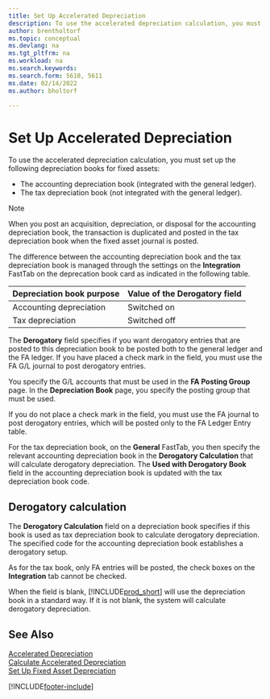 ```yaml
---
title: Set Up Accelerated Depreciation
description: To use the accelerated depreciation calculation, you must set up depreciation books for fixed assets.
author: brentholtorf
ms.topic: conceptual
ms.devlang: na
ms.tgt_pltfrm: na
ms.workload: na
ms.search.keywords:
ms.search.form: 5610, 5611
ms.date: 02/14/2022
ms.author: bholtorf

---
```

# Set Up Accelerated Depreciation

To use the accelerated depreciation calculation, you must set up the following depreciation books for fixed assets:  

- The accounting depreciation book (integrated with the general ledger).  
- The tax depreciation book (not integrated with the general ledger).  

> [!NOTE]  
> When you post an acquisition, depreciation, or disposal for the accounting depreciation book, the transaction is duplicated and posted in the tax depreciation book when the fixed asset journal is posted.  

The difference between the accounting depreciation book and the tax depreciation book is managed through the settings on the **Integration** FastTab on the deprecation book card as indicated in the following table.  

|Depreciation book purpose  |Value of the Derogatory field  |
|---------|---------|
|Accounting depreciation  | Switched on       |
|Tax depreciation     | Switched off |

The **Derogatory** field specifies if you want derogatory entries that are posted to this depreciation book to be posted both to the general ledger and the FA ledger. If you have placed a check mark in the field, you must use the FA G/L journal to post derogatory entries.

You specify the G/L accounts that must be used in the **FA Posting Group** page. In the **Depreciation Book** page, you specify the posting group that must be used.

If you do not place a check mark in the field, you must use the FA journal to post derogatory entries, which will be posted only to the FA Ledger Entry table.

For the tax depreciation book, on the **General** FastTab, you then specify the relevant accounting depreciation book in the **Derogatory Calculation** that will calculate derogatory depreciation. The **Used with Derogatory Book** field in the accounting depreciation book is updated with the tax depreciation book code.  

## Derogatory calculation

The **Derogatory Calculation** field on a depreciation book specifies if this book is used as tax depreciation book to calculate derogatory depreciation. The specified code for the accounting depreciation book establishes a derogatory setup.

As for the tax book, only FA entries will be posted, the check boxes on the **Integration** tab cannot be checked.

When the field is blank, [!INCLUDE[prod_short](../../includes/prod_short.md)] will use the depreciation book in a standard way. If it is not blank, the system will calculate derogatory depreciation.

## See Also

[Accelerated Depreciation](accelerated-depreciation.md)  
[Calculate Accelerated Depreciation](how-to-calculate-accelerated-depreciation.md)  
[Set Up Fixed Asset Depreciation](../../fa-how-setup-depreciation.md)  


[!INCLUDE[footer-include](../../includes/footer-banner.md)]